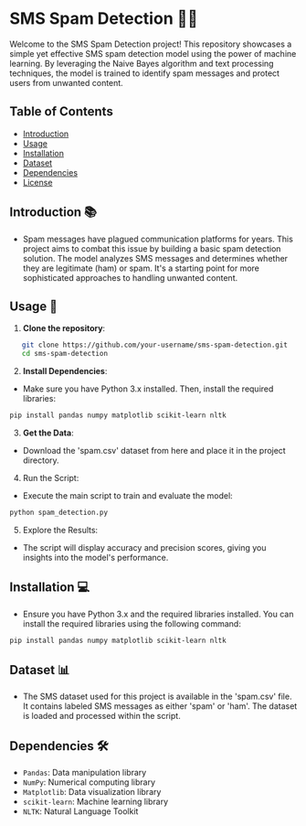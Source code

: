 # SMS Spam Detection 📱🚫

Welcome to the SMS Spam Detection project! This repository showcases a simple yet effective SMS spam detection model using the power of machine learning. By leveraging the Naive Bayes algorithm and text processing techniques, the model is trained to identify spam messages and protect users from unwanted content.

## Table of Contents

- [Introduction](#introduction)
- [Usage](#usage)
- [Installation](#installation)
- [Dataset](#dataset)
- [Dependencies](#dependencies)
- [License](#license)

## Introduction 📚

- Spam messages have plagued communication platforms for years. This project aims to combat this issue by building a basic spam detection solution. The model analyzes SMS messages and determines whether they are legitimate (ham) or spam. It's a starting point for more sophisticated approaches to handling unwanted content.

## Usage 🚀

1. **Clone the repository**:

```bash
   git clone https://github.com/your-username/sms-spam-detection.git
   cd sms-spam-detection
```
2. **Install Dependencies**:

- Make sure you have Python 3.x installed. Then, install the required libraries:

```bash
pip install pandas numpy matplotlib scikit-learn nltk
```
3. **Get the Data**:

- Download the 'spam.csv' dataset from here and place it in the project directory.

4. Run the Script:

- Execute the main script to train and evaluate the model:

```bash
python spam_detection.py
```
5. Explore the Results:

- The script will display accuracy and precision scores, giving you insights into the model's performance.

## Installation 💻
- Ensure you have Python 3.x and the required libraries installed. You can install the required libraries using the following command:

```bash
pip install pandas numpy matplotlib scikit-learn nltk
```
## Dataset 📊
- The SMS dataset used for this project is available in the 'spam.csv' file. It contains labeled SMS messages as either 'spam' or 'ham'. The dataset is loaded and processed within the script.

## Dependencies 🛠️
- `Pandas`: Data manipulation library
- `NumPy`: Numerical computing library
- `Matplotlib`: Data visualization library
- `scikit-learn`: Machine learning library
- `NLTK`: Natural Language Toolkit
